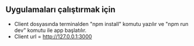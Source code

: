 ## Uygulamaları çalıştırmak için

- Client dosyasında terminalden "npm install" komutu yazılır ve "npm run dev" komutu ile app başlatılır.
- Client url = http://127.0.0.1:3000
